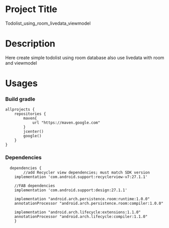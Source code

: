 # Project Title
Todolist_using_room_livedata_viewmodel
# Description
Here create simple todolist using room database also use livedata with room and viewmodel
# Usages
### Build gradle
````
allprojects {
    repositories {
        maven{
            url "https://maven.google.com"
        }
        jcenter()
        google()
    }
}
````
### Dependencies 
````
  dependencies {
        //add Recycler view dependencies; must match SDK version
    implementation 'com.android.support:recyclerview-v7:27.1.1'

    //FAB dependencies
    implementation 'com.android.support:design:27.1.1'

    implementation "android.arch.persistence.room:runtime:1.0.0"
    annotationProcessor "android.arch.persistence.room:compiler:1.0.0"

    implementation "android.arch.lifecycle:extensions:1.1.0"
    annotationProcessor "android.arch.lifecycle:compiler:1.1.0"
    }
````
